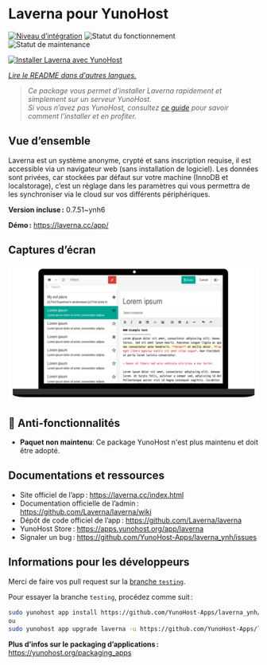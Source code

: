 <!--
Nota bene : ce README est automatiquement généré par <https://github.com/YunoHost/apps/tree/master/tools/readme_generator>
Il NE doit PAS être modifié à la main.
-->

# Laverna pour YunoHost

[![Niveau d’intégration](https://dash.yunohost.org/integration/laverna.svg)](https://dash.yunohost.org/appci/app/laverna) ![Statut du fonctionnement](https://ci-apps.yunohost.org/ci/badges/laverna.status.svg) ![Statut de maintenance](https://ci-apps.yunohost.org/ci/badges/laverna.maintain.svg)

[![Installer Laverna avec YunoHost](https://install-app.yunohost.org/install-with-yunohost.svg)](https://install-app.yunohost.org/?app=laverna)

*[Lire le README dans d'autres langues.](./ALL_README.md)*

> *Ce package vous permet d’installer Laverna rapidement et simplement sur un serveur YunoHost.*  
> *Si vous n’avez pas YunoHost, consultez [ce guide](https://yunohost.org/install) pour savoir comment l’installer et en profiter.*

## Vue d’ensemble

Laverna est un système anonyme, crypté et sans inscription requise, il est accessible via un navigateur web (sans installation de logiciel).
Les données sont privées, car stockées par défaut sur votre machine (InnoDB et localstorage), c’est un réglage dans les paramètres qui vous permettra de les synchroniser via le cloud sur vos différents périphériques.


**Version incluse :** 0.7.51~ynh6

**Démo :** <https://laverna.cc/app/>

## Captures d’écran

![Capture d’écran de Laverna](./doc/screenshots/laverna.png)

## :red_circle: Anti-fonctionnalités

- **Paquet non maintenu**: Ce package YunoHost n'est plus maintenu et doit être adopté.

## Documentations et ressources

- Site officiel de l’app : <https://laverna.cc/index.html>
- Documentation officielle de l’admin : <https://github.com/Laverna/laverna/wiki>
- Dépôt de code officiel de l’app : <https://github.com/Laverna/laverna>
- YunoHost Store : <https://apps.yunohost.org/app/laverna>
- Signaler un bug : <https://github.com/YunoHost-Apps/laverna_ynh/issues>

## Informations pour les développeurs

Merci de faire vos pull request sur la [branche `testing`](https://github.com/YunoHost-Apps/laverna_ynh/tree/testing).

Pour essayer la branche `testing`, procédez comme suit :

```bash
sudo yunohost app install https://github.com/YunoHost-Apps/laverna_ynh/tree/testing --debug
ou
sudo yunohost app upgrade laverna -u https://github.com/YunoHost-Apps/laverna_ynh/tree/testing --debug
```

**Plus d’infos sur le packaging d’applications :** <https://yunohost.org/packaging_apps>
